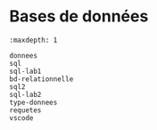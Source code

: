 <!-- Copyright 2024 Caroline Blank <caro@c-space.org> -->
<!-- SPDX-License-Identifier: CC-BY-NC-SA-4.0 -->

# Bases de données

```{toctree}
:maxdepth: 1

donnees
sql
sql-lab1
bd-relationnelle
sql2
sql-lab2
type-donnees
requetes
vscode
```
